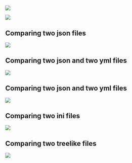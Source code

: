 <h1></h1>
<p>
<a href="https://codeclimate.com/github/skepto77/project-lvl2-s487/maintainability"><img src="https://api.codeclimate.com/v1/badges/64169c9007969429ab5d/maintainability" /></a>

<!-- <a href="https://codeclimate.com/github/skepto77/project-lvl2-s487/test_coverage"><img src="https://api.codeclimate.com/v1/badges/64169c9007969429ab5d/test_coverage" /></a> -->

<a href="https://travis-ci.com/skepto77/project-lvl2-s487"><img src="https://travis-ci.com/skepto77/project-lvl2-s487.svg?branch=master"></a>
</p>

<h2>Comparing two json files</h2>
<a href="https://asciinema.org/a/OQAwdmWxjFcfxGF1Ov3Wd5AjL" target="_blank"><img src="https://asciinema.org/a/OQAwdmWxjFcfxGF1Ov3Wd5AjL.svg" /></a>

<h2>Comparing two json and two yml files</h2>
<a href="https://asciinema.org/a/7sYzXalecQ28s6F0UYedjxLu2" target="_blank"><img src="https://asciinema.org/a/7sYzXalecQ28s6F0UYedjxLu2.svg" /></a>

<h2>Comparing two json and two yml files</h2>
<a href="https://asciinema.org/a/7sYzXalecQ28s6F0UYedjxLu2" target="_blank"><img src="https://asciinema.org/a/7sYzXalecQ28s6F0UYedjxLu2.svg" /></a>

<h2>Comparing two ini files</h2>
<a href="https://asciinema.org/a/iHCcWlCjtPxb19XbH9c6iugyh" target="_blank"><img src="https://asciinema.org/a/iHCcWlCjtPxb19XbH9c6iugyh.svg" /></a>

<h2>Comparing two treelike files</h2>
<a href="https://asciinema.org/a/vbqwBsiMMkF5RoxzUkk6235WD" target="_blank"><img src="https://asciinema.org/a/vbqwBsiMMkF5RoxzUkk6235WD.svg" /></a>
